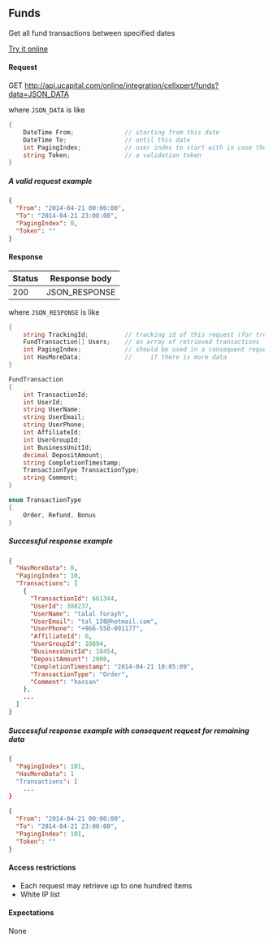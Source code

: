 ﻿## Funds

Get all fund transactions between specified dates

[Try it online](http://api.ucapital.com/nunit/page/online.html)


#### Request

GET http://api.ucapital.com/online/integration/cellxpert/funds?data=JSON_DATA

where `JSON_DATA` is like

```C#
{
    DateTime From;              // starting from this date
    DateTime To;                // until this date
    int PagingIndex;            // user index to start with in case there are more results
    string Token;               // a validation token
}
```

##### A valid request example

```json
{
  "From": "2014-04-21 00:00:00",
  "To": "2014-04-21 23:00:00",
  "PagingIndex": 0,
  "Token": ""
}
```


#### Response

Status | Response body
-------|--------------
200    | JSON_RESPONSE

where `JSON_RESPONSE` is like

```C#
{
    string TrackingId;          // tracking id of this request (for troubleshooting...)
    FundTransaction[] Users;    // an array of retrieved transactions
    int PagingIndex;            // should be used in a consequent request
    int HasMoreData;            //     if there is more data
}

FundTransaction
{
    int TransactionId;
    int UserId;
    string UserName;
    string UserEmail;
    string UserPhone;
    int AffiliateId;
    int UserGroupId;
    int BusinessUnitId;
    decimal DepositAmount;
    string CompletionTimestamp;
    TransactionType TransactionType;
    string Comment;
}

enum TransactionType
{
    Order, Refund, Bonus
}
```

##### Successful response example

```json
{
  "HasMoreData": 0,
  "PagingIndex": 10,
  "Transactions": [
    {
      "TransactionId": 661344,
      "UserId": 308237,
      "UserName": "talal forayh",
      "UserEmail": "tal_138@hotmail.com",
      "UserPhone": "+966-550-091177",
      "AffiliateId": 0,
      "UserGroupId": 10894,
      "BusinessUnitId": 10454,
      "DepositAmount": 2000,
      "CompletionTimestamp": "2014-04-21 10:05:09",
      "TransactionType": "Order",
      "Comment": "hassan"
    },
    ...
  ]
}
```

##### Successful response example with consequent request for remaining data

```json
{
  "PagingIndex": 101,
  "HasMoreData": 1
  "Transactions": [
    ...
}
```


```json
{
  "From": "2014-04-21 00:00:00",
  "To": "2014-04-21 23:00:00",
  "PagingIndex": 101,
  "Token": ""
}
```


#### Access restrictions

- Each request may retrieve up to one hundred items
- White IP list


#### Expectations

None
